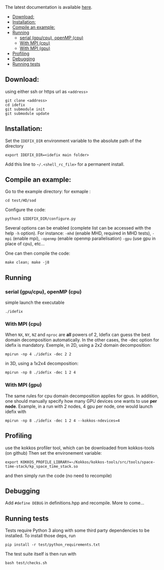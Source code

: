 The latest documentation is available
[here](https://discs.gricad-pages.univ-grenoble-alpes.fr/idefix/index.html).

<!-- toc -->

- [Download:](#download)
- [Installation:](#installation)
- [Compile an example:](#compile-an-example)
- [Running](#running)
  * [serial (gpu/cpu), openMP (cpu)](#serial-gpucpu-openmp-cpu)
  * [With MPI (cpu)](#with-mpi-cpu)
  * [With MPI (gpu)](#with-mpi-gpu)
- [Profiling](#profiling)
- [Debugging](#debugging)
- [Running tests](#running-tests)

<!-- tocstop -->

Download:
---------

using either ssh or https url as `<address>`
```shell
git clone <address>
cd idefix
git submodule init
git submodule update
```

Installation:
-------------

Set the `IDEFIX_DIR` environment variable to the absolute path of the directory

```shell
export IDEFIX_DIR=<idefix main folder>
```

Add this line to `~/.<shell_rc_file>` for a permanent install.


Compile an example:
-------------------
Go to the example directory:
for exmaple :

```shell
cd test/HD/sod
```

Configure the code:

```shell
python3 $IDEFIX_DIR/configure.py
```

Several options can be enabled (complete list can be accessed with the help `-h` option). For instance: `-mhd` (enable MHD, required in MHD tests), `-mpi` (enable mpi), `-openmp` (enable openmp parallelisation) `-gpu` (use gpu in place of cpu), etc...

One can then compile the code:

```shell
make clean; make -j8
```

Running
-------------------
### serial (gpu/cpu), openMP (cpu)
simple launch the executable

```shell
./idefix
```

### With MPI (cpu)
When `NX`, `NY`, `NZ` and `nproc` are **all** powers of 2, Idefix can guess the best domain
decomposition automatically. In the other cases, the -dec option for idefix is mandatory. Exemple, in 2D, using a 2x2 domain decomposition:

```shell
mpirun -np 4 ./idefix -dec 2 2
```

in 3D, using a 1x2x4 decomposition:

```shell
mpirun -np 8 ./idefix -dec 1 2 4
```

### With MPI (gpu)
The same rules for cpu domain decomposition applies for gpus. In addition, one should manually specify how many GPU devices one wants to use **per node**. Example, in a run with 2 nodes, 4 gpu per node, one would launch idefix with

```shell
mpirun -np 8 ./idefix -dec 1 2 4 --kokkos-ndevices=4
```

Profiling
-------------------
use the kokkos profiler tool, which can be downloaded from kokkos-tools (on github)
Then set the environement variable:

```shell
export KOKKOS_PROFILE_LIBRARY=~/Kokkos/kokkos-tools/src/tools/space-time-stack/kp_space_time_stack.so
````

and then simply run the code (no need to recompile)

Debugging
-------------------
Add `#define DEBUG` in definitions.hpp and recompile. More to come...

Running tests
-------------------
Tests require Python 3 along with some third party dependencies to be installed.
To install those deps, run
```shell
pip install -r test/python_requirements.txt
```

The test suite itself is then run with
```shell
bash test/checks.sh
```
